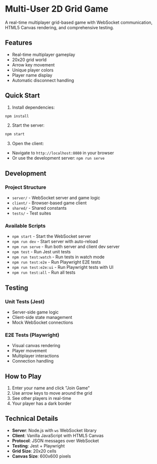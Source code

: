 # Multi-User 2D Grid Game

A real-time multiplayer grid-based game with WebSocket communication, HTML5 Canvas rendering, and comprehensive testing.

## Features

- Real-time multiplayer gameplay
- 20x20 grid world
- Arrow key movement
- Unique player colors
- Player name display
- Automatic disconnect handling

## Quick Start

1. Install dependencies:
```bash
npm install
```

2. Start the server:
```bash
npm start
```

3. Open the client:
- Navigate to `http://localhost:8080` in your browser
- Or use the development server: `npm run serve`

## Development

### Project Structure
- `server/` - WebSocket server and game logic
- `client/` - Browser-based game client
- `shared/` - Shared constants
- `tests/` - Test suites

### Available Scripts

- `npm start` - Start the WebSocket server
- `npm run dev` - Start server with auto-reload
- `npm run serve` - Run both server and client dev server
- `npm test` - Run Jest unit tests
- `npm run test:watch` - Run tests in watch mode
- `npm run test:e2e` - Run Playwright E2E tests
- `npm run test:e2e:ui` - Run Playwright tests with UI
- `npm run test:all` - Run all tests

## Testing

### Unit Tests (Jest)
- Server-side game logic
- Client-side state management
- Mock WebSocket connections

### E2E Tests (Playwright)
- Visual canvas rendering
- Player movement
- Multiplayer interactions
- Connection handling

## How to Play

1. Enter your name and click "Join Game"
2. Use arrow keys to move around the grid
3. See other players in real-time
4. Your player has a dark border

## Technical Details

- **Server**: Node.js with `ws` WebSocket library
- **Client**: Vanilla JavaScript with HTML5 Canvas
- **Protocol**: JSON messages over WebSocket
- **Testing**: Jest + Playwright
- **Grid Size**: 20x20 cells
- **Canvas Size**: 600x600 pixels
